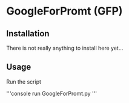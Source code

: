 # GoogleForPromt (GFP)


## Installation
There is not really anything to install here yet...


## Usage
Run the script

'''console
run GoogleForPromt.py
'''
